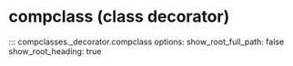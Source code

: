 # compclass (class decorator)

::: compclasses._decorator.compclass
    options:
        show_root_full_path: false
        show_root_heading: true